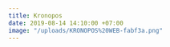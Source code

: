 ```yaml
---
title: Kronopos
date: 2019-08-14 14:10:00 +07:00
image: "/uploads/KRONOPOS%20WEB-fabf3a.png"
---
```


